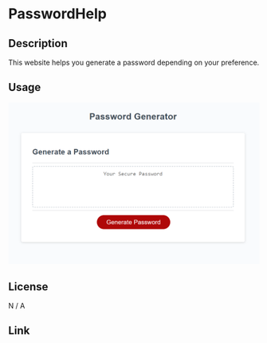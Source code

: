 # PasswordHelp


## Description

This website helps you generate a password depending on your preference.

## Usage

![Alt text](Password%20Gen.png)
## License

N / A

## Link

